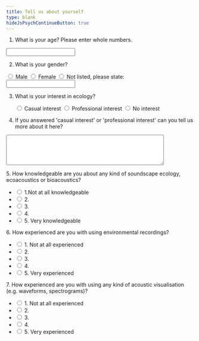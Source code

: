 ```yaml
---
title: Tell us about yourself
type: blank
hideJsPsychContinueButton: true
---
```


1. What is your age?
Please enter whole numbers. <p id = q1>
<input type="text" name="Q1age"/>

2. What is your gender? <p id = q2><ul>
<input type = "radio" name = "Q2" value = "1">
<label>Male </label>
<input type = "radio" name = "Q2" value = "2">
<label>Female </label>
<input type = "radio" name = "Q2" value = "3">
<label>Not listed, please state: </label>
<input type="text" name="othergender_text"/></ul>

3. What is your interest in ecology? <p id = q3>
<input type = "radio" name = "Q3" value = "1"> Casual interest
<input type = "radio" name = "Q3" value = "2"> Professional interest
<input type = "radio" name = "Q3" value = "3"> No interest</ul>

4. If you answered 'casual interest' or 'professional interest' can you tell us more about it here? <p id = q4>
<textarea id="Q4" name="Q4" class="element textarea medium" rows = "5" cols = "50"></textarea>

<label class= "statement">5. How knowledgeable are you about any kind of soundscape ecology, ecoacoustics or bioacoustics?</label><p id="q5">
<ul class = "likert">
    <li>
        <input type="radio" name="q5" value="1">
        <label>1.Not at all knowledgeable</label>
     </li>
      <li>
     <input type="radio" name="q5" value="2">
        <label>2.</label>
    </li>
      <li>
      <input type="radio" name="q5" value="3">
        <label>3. </label>
     </li>
      <li>
      <input type="radio" name="q5" value="4">
        <label>4. </label>
    </li>
      <li>
     <input type="radio" name="q5" value="5">
        <label>5. Very knowledgeable</label>
     </li>
</ul>

<label class= "statement">6. How experienced are you with using environmental recordings? </label><p id = q6>
<ul class= "likert">
     <li>
        <input type="radio" name="q6" value="1">
        <label>1. Not at all experienced</label>
    </li>
      <li>
        <input type="radio" name="q6" value="2">
        <label>2.</label>
    </li>
      <li>
        <input type="radio" name="q6" value="3">
        <label>3. </label>
    </li>
      <li>
        <input type="radio" name="q6" value="4">
        <label>4. </label>
    </li>
      <li>
        <input type="radio" name="q6" value="5">
        <label>5. Very experienced</label>
    </li>
</ul>

<label class= "statement">7. How experienced are you with using any kind of acoustic visualisation (e.g. waveforms, spectrograms)?</label><p id = q7>
<ul class="likert">
     <li>
        <input type="radio" name="q7" value="1">
        <label>1. Not at all experienced</label>
    </li>
      <li>
        <input type="radio" name="q7" value="2">
        <label>2.</label>
    </li>
      <li>
        <input type="radio" name="q7" value="3">
        <label>3. </label>
    </li>
      <li>
        <input type="radio" name="q7" value="4">
        <label>4. </label>
    </li>
      <li>
        <input type="radio" name="q7" value="5">
        <label>5. Very experienced</label>
    </li>
</ul>
